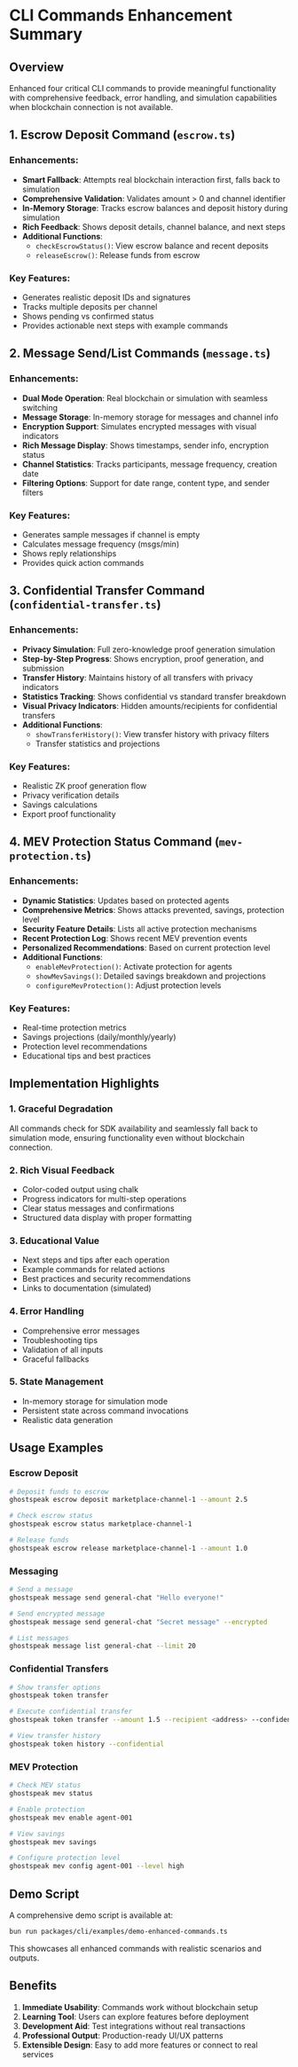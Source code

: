 # CLI Commands Enhancement Summary

## Overview
Enhanced four critical CLI commands to provide meaningful functionality with comprehensive feedback, error handling, and simulation capabilities when blockchain connection is not available.

## 1. Escrow Deposit Command (`escrow.ts`)

### Enhancements:
- **Smart Fallback**: Attempts real blockchain interaction first, falls back to simulation
- **Comprehensive Validation**: Validates amount > 0 and channel identifier
- **In-Memory Storage**: Tracks escrow balances and deposit history during simulation
- **Rich Feedback**: Shows deposit details, channel balance, and next steps
- **Additional Functions**:
  - `checkEscrowStatus()`: View escrow balance and recent deposits
  - `releaseEscrow()`: Release funds from escrow

### Key Features:
- Generates realistic deposit IDs and signatures
- Tracks multiple deposits per channel
- Shows pending vs confirmed status
- Provides actionable next steps with example commands

## 2. Message Send/List Commands (`message.ts`)

### Enhancements:
- **Dual Mode Operation**: Real blockchain or simulation with seamless switching
- **Message Storage**: In-memory storage for messages and channel info
- **Encryption Support**: Simulates encrypted messages with visual indicators
- **Rich Message Display**: Shows timestamps, sender info, encryption status
- **Channel Statistics**: Tracks participants, message frequency, creation date
- **Filtering Options**: Support for date range, content type, and sender filters

### Key Features:
- Generates sample messages if channel is empty
- Calculates message frequency (msgs/min)
- Shows reply relationships
- Provides quick action commands

## 3. Confidential Transfer Command (`confidential-transfer.ts`)

### Enhancements:
- **Privacy Simulation**: Full zero-knowledge proof generation simulation
- **Step-by-Step Progress**: Shows encryption, proof generation, and submission
- **Transfer History**: Maintains history of all transfers with privacy indicators
- **Statistics Tracking**: Shows confidential vs standard transfer breakdown
- **Visual Privacy Indicators**: Hidden amounts/recipients for confidential transfers
- **Additional Functions**:
  - `showTransferHistory()`: View transfer history with privacy filters
  - Transfer statistics and projections

### Key Features:
- Realistic ZK proof generation flow
- Privacy verification details
- Savings calculations
- Export proof functionality

## 4. MEV Protection Status Command (`mev-protection.ts`)

### Enhancements:
- **Dynamic Statistics**: Updates based on protected agents
- **Comprehensive Metrics**: Shows attacks prevented, savings, protection level
- **Security Feature Details**: Lists all active protection mechanisms
- **Recent Protection Log**: Shows recent MEV prevention events
- **Personalized Recommendations**: Based on current protection level
- **Additional Functions**:
  - `enableMevProtection()`: Activate protection for agents
  - `showMevSavings()`: Detailed savings breakdown and projections
  - `configureMevProtection()`: Adjust protection levels

### Key Features:
- Real-time protection metrics
- Savings projections (daily/monthly/yearly)
- Protection level recommendations
- Educational tips and best practices

## Implementation Highlights

### 1. **Graceful Degradation**
All commands check for SDK availability and seamlessly fall back to simulation mode, ensuring functionality even without blockchain connection.

### 2. **Rich Visual Feedback**
- Color-coded output using chalk
- Progress indicators for multi-step operations
- Clear status messages and confirmations
- Structured data display with proper formatting

### 3. **Educational Value**
- Next steps and tips after each operation
- Example commands for related actions
- Best practices and security recommendations
- Links to documentation (simulated)

### 4. **Error Handling**
- Comprehensive error messages
- Troubleshooting tips
- Validation of all inputs
- Graceful fallbacks

### 5. **State Management**
- In-memory storage for simulation mode
- Persistent state across command invocations
- Realistic data generation

## Usage Examples

### Escrow Deposit
```bash
# Deposit funds to escrow
ghostspeak escrow deposit marketplace-channel-1 --amount 2.5

# Check escrow status
ghostspeak escrow status marketplace-channel-1

# Release funds
ghostspeak escrow release marketplace-channel-1 --amount 1.0
```

### Messaging
```bash
# Send a message
ghostspeak message send general-chat "Hello everyone!"

# Send encrypted message
ghostspeak message send general-chat "Secret message" --encrypted

# List messages
ghostspeak message list general-chat --limit 20
```

### Confidential Transfers
```bash
# Show transfer options
ghostspeak token transfer

# Execute confidential transfer
ghostspeak token transfer --amount 1.5 --recipient <address> --confidential

# View transfer history
ghostspeak token history --confidential
```

### MEV Protection
```bash
# Check MEV status
ghostspeak mev status

# Enable protection
ghostspeak mev enable agent-001

# View savings
ghostspeak mev savings

# Configure protection level
ghostspeak mev config agent-001 --level high
```

## Demo Script
A comprehensive demo script is available at:
```bash
bun run packages/cli/examples/demo-enhanced-commands.ts
```

This showcases all enhanced commands with realistic scenarios and outputs.

## Benefits
1. **Immediate Usability**: Commands work without blockchain setup
2. **Learning Tool**: Users can explore features before deployment
3. **Development Aid**: Test integrations without real transactions
4. **Professional Output**: Production-ready UI/UX patterns
5. **Extensible Design**: Easy to add more features or connect to real services